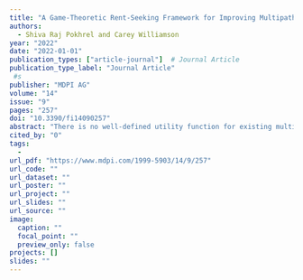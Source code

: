 ```yaml
---
title: "A Game-Theoretic Rent-Seeking Framework for Improving Multipath TCP Performance"
authors:
  - Shiva Raj Pokhrel and Carey Williamson
year: "2022"
date: "2022-01-01"
publication_types: ["article-journal"]  # Journal Article
publication_type_label: "Journal Article"
 #s
publisher: "MDPI AG"
volume: "14"
issue: "9"
pages: "257"
doi: "10.3390/fi14090257"
abstract: "There is no well-defined utility function for existing multipath TCP algorithms. Therefore, network utility maximization (NUM) for MPTCP is a complex undertaking. To resolve this, we develop a novel condition under which Kelly’s NUM mechanism may be used to explicitly compute the equilibrium. We accomplish this by defining a new utility function for MPTCP by employing Tullock’s rent-seeking paradigm from game theory. We investigate the convergence of no-regret learning in the underlying network games with continuous actions. Based on our understanding of the design space, we propose an original MPTCP algorithm that generalizes existing algorithms and strikes a good balance among the important properties. We implemented this algorithm in the Linux kernel, and we evaluated its performance experimentally."
cited_by: "0"
tags:
  - 
url_pdf: "https://www.mdpi.com/1999-5903/14/9/257"
url_code: ""
url_dataset: ""
url_poster: ""
url_project: ""
url_slides: ""
url_source: ""
image:
  caption: ""
  focal_point: ""
  preview_only: false
projects: []
slides: ""
---
```

